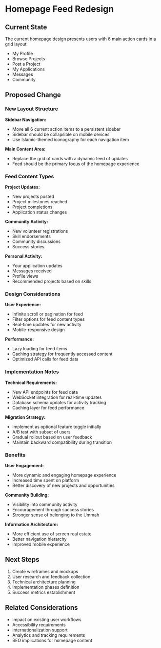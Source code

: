 # Homepage Feed Redesign

## Current State

The current homepage design presents users with 6 main action cards in a grid layout:
- My Profile
- Browse Projects  
- Post a Project
- My Applications
- Messages
- Community

## Proposed Change

### New Layout Structure

**Sidebar Navigation:**
- Move all 6 current action items to a persistent sidebar
- Sidebar should be collapsible on mobile devices
- Use Islamic-themed iconography for each navigation item

**Main Content Area:**
- Replace the grid of cards with a dynamic feed of updates
- Feed should be the primary focus of the homepage experience

### Feed Content Types

**Project Updates:**
- New projects posted
- Project milestones reached
- Project completions
- Application status changes

**Community Activity:**
- New volunteer registrations
- Skill endorsements
- Community discussions
- Success stories

**Personal Activity:**
- Your application updates
- Messages received
- Profile views
- Recommended projects based on skills

### Design Considerations

**User Experience:**
- Infinite scroll or pagination for feed
- Filter options for feed content types
- Real-time updates for new activity
- Mobile-responsive design

**Performance:**
- Lazy loading for feed items
- Caching strategy for frequently accessed content
- Optimized API calls for feed data

### Implementation Notes

**Technical Requirements:**
- New API endpoints for feed data
- WebSocket integration for real-time updates
- Database schema updates for activity tracking
- Caching layer for feed performance

**Migration Strategy:**
- Implement as optional feature toggle initially
- A/B test with subset of users
- Gradual rollout based on user feedback
- Maintain backward compatibility during transition

### Benefits

**User Engagement:**
- More dynamic and engaging homepage experience
- Increased time spent on platform
- Better discovery of new projects and opportunities

**Community Building:**
- Visibility into community activity
- Encouragement through success stories
- Stronger sense of belonging to the Ummah

**Information Architecture:**
- More efficient use of screen real estate
- Better navigation hierarchy
- Improved mobile experience

## Next Steps

1. Create wireframes and mockups
2. User research and feedback collection
3. Technical architecture planning
4. Implementation phases definition
5. Success metrics establishment

## Related Considerations

- Impact on existing user workflows
- Accessibility requirements
- Internationalization support
- Analytics and tracking requirements
- SEO implications for homepage content